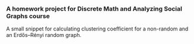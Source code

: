 ### A homework project for Discrete Math and Analyzing Social Graphs course
A small snippet for calculating clustering coefficient for a non-random and an Erdős–Rényi random graph.